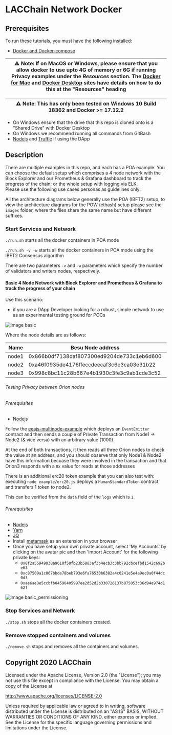 # LACChain Network Docker

## Prerequisites

To run these tutorials, you must have the following installed:

- [Docker and Docker-compose](https://docs.docker.com/compose/install/)

| ⚠️ **Note**: If on MacOS or Windows, please ensure that you allow docker to use upto 4G of memory or 6G if running Privacy examples under the _Resources_ section. The [Docker for Mac](https://docs.docker.com/docker-for-mac/) and [Docker Desktop](https://docs.docker.com/docker-for-windows/) sites have details on how to do this at the "Resources" heading       |
| ---                                                                                                                                                                                                                                                                                                                                                                                |


| ⚠️ **Note**: This has only been tested on Windows 10 Build 18362 and Docker >= 17.12.2                                                                                                                                                                                                                                                                                              |
| ---                                                                                                                                                                                                                                                                                                                                                                                |

- On Windows ensure that the drive that this repo is cloned onto is a "Shared Drive" with Docker Desktop
- On Windows we recommend running all commands from GitBash
- [Nodejs](https://nodejs.org/en/download/) and [Truffle](https://www.trufflesuite.com/truffle) if using the DApp


## Description

There are multiple examples in this repo, and each has a POA example. You can choose the default setup which comprises a 4 node network with the Block Explorer and our Prometheus & Grafana dashboard to track the progress of the chain; or the whole setup with logging via ELK.   
Please use the following use cases personas as guidelines only: 

All the architecture diagrams below generally use the POA (IBFT2) setup, to view the architecture diagrams for the POW (ethash) setup please see the `images` folder, where the files share the same name but have different suffixes. 

### Start Services and Network
`./run.sh` starts all the docker containers in POA mode

`./run.sh -v -w` starts all the docker containers in POA mode using the IBFT2 Consensus algorithm

There are two parameters `-v` and `-w` parameters which specify the number of validators and writers nodes, respectively. 

#### Basic 4 Node Network with Block Explorer and Prometheus & Grafana to track the progress of your chain

Use this scenario:
 - if you are a DApp Developer looking for a robust, simple network to use as an experimental testing ground for POCs 
 
![Image basic](./images/sampleNetworks-poa.png)

Where the node details are as follows:

Name  | Besu Node address                      | Orion node key | Node URL
----- | ---- | ---- | ---- |
node1 | 0x866b0df7138daf807300ed9204de733c1eb6d600 | 9QHwUJ6uK+FuQMzFSXIo7wOLCGFZa0PiF771OLX5c1o= | http://localhost:20000
node2 | 0xa46f0935de4176ffeccdeecaf3c6e3ca03e31b22 | qVDsbJh2UluZOePxbXAL49g0S0s2gGlJ3ftQceMlchU= | http://localhost:20002
node3 | 0x998c8bc11c28b667e4b1930c3fe3c9ab1cde3c52 | T1ItOQxwgY1pTW6YXb2EbKXYkK4saBEys3CfJ2OIKHs= | http://localhost:20004


###### Testing Privacy between Orion nodes

###### Prerequisites
 - [Nodejs](https://nodejs.org/en/download/)
 
Follow the [eeajs-multinode-example](https://besu.hyperledger.org/en/stable/Tutorials/Privacy/eeajs-Multinode-example/) which deploys 
an `EventEmitter` contract and then sends a couple of Private Transaction from Node1 -> Node2 (& vice versa) with an arbitrary value (1000). 

At the end of both transactions, it then reads all three Orion nodes to check the value at an address, and you should observe 
that only Node1 & Node2 have this information becuase they were involved in the transaction and that Orion3 responds with a `0x` 
value for reads at those addresses

There is an additional erc20 token example that you can also test with: executing `node example/erc20.js` deploys a `HumanStandardToken` contract and transfers 1 token to node2.

This can be verified from the `data` field of the `logs` which is `1`.

###### Prerequisites
 - [Nodejs](https://nodejs.org/en/download/)
 - [Yarn](https://www.npmjs.com/package/yarn)
 - [JQ](https://stedolan.github.io/jq/)
 - Install [metamask](https://metamask.io/) as an extension in your browser
 - Once you have setup your own private account, select 'My Accounts' by clicking on the avatar pic and then 'Import Account' for the following private keys:
    - `0x8f2a55949038a9610f50fb23b5883af3b4ecb3c3bb792cbcefbd1542c692be63`
    - `0xc87509a1c067bbde78beb793e6fa76530b6382a4c0241e5e4a9ec0a0f44dc0d3`
    - `0xae6ae8e5ccbfb04590405997ee2d52d2b330726137b875053c36d94e974d162f`

![Image basic_permissioning](./images/sampleNetworks-poa-permissioning.png)

### Stop Services and Network
`./stop.sh` stops all the docker containers created.

### Remove stopped containers and volumes
`./remove.sh` stops and removes all the containers and volumes.

## Copyright 2020 LACChain

Licensed under the Apache License, Version 2.0 (the "License");
you may not use this file except in compliance with the License.
You may obtain a copy of the License at

http://www.apache.org/licenses/LICENSE-2.0

Unless required by applicable law or agreed to in writing, software
distributed under the License is distributed on an "AS IS" BASIS,
WITHOUT WARRANTIES OR CONDITIONS OF ANY KIND, either express or implied.
See the License for the specific language governing permissions and
limitations under the License.